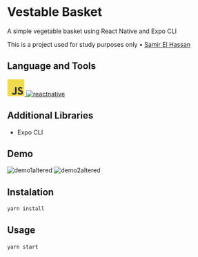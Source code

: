 # Vestable Basket

A simple vegetable basket using React Native and Expo CLI

This is a project used for study purposes only • [Samir El Hassan](https://github.com/samirelhassann)

## Language and Tools

<p align="left"> <a href="https://developer.mozilla.org/en-US/docs/Web/JavaScript" target="_blank" rel="noreferrer"> <img src="https://raw.githubusercontent.com/devicons/devicon/master/icons/javascript/javascript-original.svg" alt="javascript" width="40" height="40"/> </a> <a href="https://reactnative.dev/" target="_blank" rel="noreferrer"> <img src="https://reactnative.dev/img/header_logo.svg" alt="reactnative" width="40" height="40"/> </a> </p>

## Additional Libraries

- Expo CLI

## Demo

![demo1altered](https://user-images.githubusercontent.com/91634008/200045143-947e4bb8-4121-48e3-bc75-ae5b4a591bba.jpeg)  ![demo2altered](https://user-images.githubusercontent.com/91634008/200045526-743cd5e6-5a11-4dea-a2b5-e03819e0ecf6.jpeg)

## Instalation

```bash
yarn install
```

## Usage

```bash
yarn start
```
